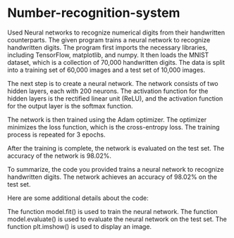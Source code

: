 # Number-recognition-system
Used Neural networks to recognize numerical digits from their handwritten counterparts.
The given program trains a neural network to recognize handwritten digits. The program first imports the necessary libraries, including TensorFlow, matplotlib, and numpy. It then loads the MNIST dataset, which is a collection of 70,000 handwritten digits. The data is split into a training set of 60,000 images and a test set of 10,000 images.

The next step is to create a neural network. The network consists of two hidden layers, each with 200 neurons. The activation function for the hidden layers is the rectified linear unit (ReLU), and the activation function for the output layer is the softmax function.

The network is then trained using the Adam optimizer. The optimizer minimizes the loss function, which is the cross-entropy loss. The training process is repeated for 3 epochs.

After the training is complete, the network is evaluated on the test set. The accuracy of the network is 98.02%.

To summarize, the code you provided trains a neural network to recognize handwritten digits. The network achieves an accuracy of 98.02% on the test set.

Here are some additional details about the code:

The function model.fit() is used to train the neural network.
The function model.evaluate() is used to evaluate the neural network on the test set.
The function plt.imshow() is used to display an image.
